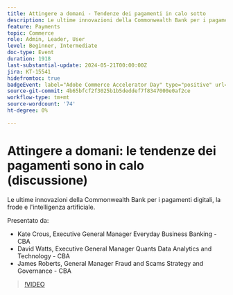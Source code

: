 ```yaml
---
title: Attingere a domani - Tendenze dei pagamenti in calo sotto
description: Le ultime innovazioni della Commonwealth Bank per i pagamenti digitali, la frode e l'intelligenza artificiale.
feature: Payments
topic: Commerce
role: Admin, Leader, User
level: Beginner, Intermediate
doc-type: Event
duration: 1918
last-substantial-update: 2024-05-21T00:00:00Z
jira: KT-15541
hidefromtoc: true
badgeEvent: label="Adobe Commerce Accelerator Day" type="positive" url="https://experienceleague.adobe.com/en/docs/events/apac-commerce-recordings/2024/accelerator-day/overview.html"
source-git-commit: 4b65bfcf2f3025b1b5deddef7f8347000e0af2ce
workflow-type: tm+mt
source-wordcount: '74'
ht-degree: 0%

---
```



# Attingere a domani: le tendenze dei pagamenti sono in calo (discussione)

Le ultime innovazioni della Commonwealth Bank per i pagamenti digitali, la frode e l&#39;intelligenza artificiale.

Presentato da:

+ Kate Crous, Executive General Manager Everyday Business Banking - CBA
+ David Watts, Executive General Manager Quants Data Analytics and Technology - CBA
+ James Roberts, General Manager Fraud and Scams Strategy and Governance - CBA

>[!VIDEO](https://video.tv.adobe.com/v/3429268/?learn=on)
